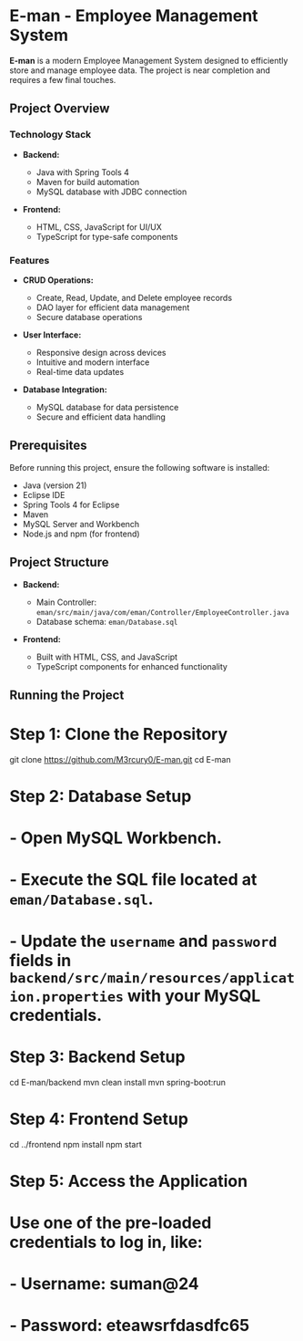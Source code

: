 # E-man - Employee Management System

**E-man** is a modern Employee Management System designed to efficiently store and manage employee data. The project is near completion and requires a few final touches.

## Project Overview

### Technology Stack

- **Backend:**
  - Java with Spring Tools 4
  - Maven for build automation
  - MySQL database with JDBC connection
  
- **Frontend:**
  - HTML, CSS, JavaScript for UI/UX
  - TypeScript for type-safe components

### Features

- **CRUD Operations:** 
  - Create, Read, Update, and Delete employee records
  - DAO layer for efficient data management
  - Secure database operations

- **User Interface:**
  - Responsive design across devices
  - Intuitive and modern interface
  - Real-time data updates

- **Database Integration:**
  - MySQL database for data persistence
  - Secure and efficient data handling

## Prerequisites

Before running this project, ensure the following software is installed:

- Java (version 21)
- Eclipse IDE
- Spring Tools 4 for Eclipse
- Maven
- MySQL Server and Workbench
- Node.js and npm (for frontend)

## Project Structure

- **Backend:**
  - Main Controller: `eman/src/main/java/com/eman/Controller/EmployeeController.java`
  - Database schema: `eman/Database.sql`
  
- **Frontend:**
  - Built with HTML, CSS, and JavaScript
  - TypeScript components for enhanced functionality

## Running the Project

# Step 1: Clone the Repository
git clone https://github.com/M3rcury0/E-man.git
cd E-man

# Step 2: Database Setup
# - Open MySQL Workbench.
# - Execute the SQL file located at `eman/Database.sql`.
# - Update the `username` and `password` fields in `backend/src/main/resources/application.properties` with your MySQL credentials.

# Step 3: Backend Setup
cd E-man/backend
mvn clean install
mvn spring-boot:run

# Step 4: Frontend Setup
cd ../frontend
npm install
npm start

# Step 5: Access the Application
# Use one of the pre-loaded credentials to log in, like:
# - Username: suman@24
# - Password: eteawsrfdasdfc65

